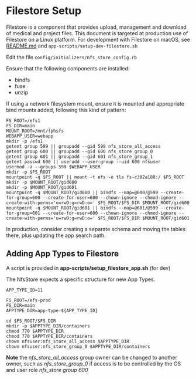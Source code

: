 # Filestore Setup

Filestore is a component that provides upload, management and download of medical and project files. This document is targeted at
production use of Filestore on a Linux platform. For development with Filestore on macOS, see [README.md](../README.md) and
`app-scripts/setup-dev-filestore.sh`

Edit the file `config/initializers/nfs_store_config.rb`

Ensure that the following components are installed:

- bindfs
- fuse
- unzip

If using a network filesystem mount, ensure it is mounted and appropriate bind mounts added, following this kind of pattern:

    FS_ROOT=/efs1
    FS_DIR=main
    MOUNT_ROOT=/mnt/fphsfs
    WEBAPP_USER=webapp
    mkdir -p /efs1
    getent group 599 || groupadd --gid 599 nfs_store_all_access
    getent group 600 || groupadd --gid 600 nfs_store_group_0
    getent group 601 || groupadd --gid 601 nfs_store_group_1
    getent passwd 600 || useradd --user-group --uid 600 nfsuser
    usermod -a --groups 599 $WEBAPP_USER
    mkdir -p $FS_ROOT
    mountpoint -q $FS_ROOT || mount -t efs -o tls fs-c302a188:/ $FS_ROOT
    mkdir -p $MOUNT_ROOT/gid600
    mkdir -p $MOUNT_ROOT/gid601
    mountpoint -q $MOUNT_ROOT/gid600 || bindfs --map=@600/@599 --create-for-group=600 --create-for-user=600 --chown-ignore --chmod-ignore --create-with-perms='u=rwD:g=rwD:o=' $FS_ROOT/$FS_DIR $MOUNT_ROOT/gid600
    mountpoint -q $MOUNT_ROOT/gid601 || bindfs --map=@601/@599 --create-for-group=601 --create-for-user=600 --chown-ignore --chmod-ignore --create-with-perms='u=rwD:g=rwD:o=' $FS_ROOT/$FS_DIR $MOUNT_ROOT/gid601

In production, consider creating a separate schema and moving the tables there, plus
updating the app search path.

## Adding App Types to Filestore

A script is provided in **app-scripts/setup_filestore_app.sh** (for dev)

The NfsStore expects a specific structure for new App Types.

    APP_TYPE_ID=11

    FS_ROOT=/efs-prod
    FS_DIR=main
    APPTYPE_DIR=app-type-${APP_TYPE_ID}

    cd $FS_ROOT/$FS_DIR
    mkdir -p $APPTYPE_DIR/containers
    chmod 770 $APPTYPE_DIR
    chmod 770 $APPTYPE_DIR/containers
    chown nfsuser:nfs_store_all_access $APPTYPE_DIR
    chown nfsuser:nfs_store_group_0 $APPTYPE_DIR/containers

**Note** the _nfs_store_all_access_ group owner can be changed to another owner, such as _nfs_store_group_0_ if access is to be controlled by the OS and user role _nfs_store group 600_

